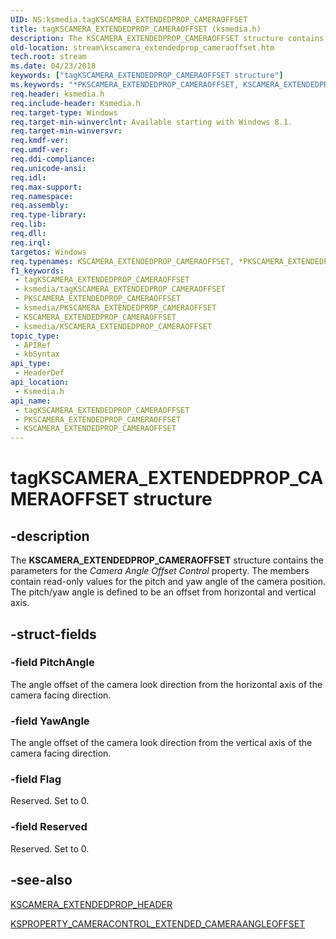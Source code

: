 ```yaml
---
UID: NS:ksmedia.tagKSCAMERA_EXTENDEDPROP_CAMERAOFFSET
title: tagKSCAMERA_EXTENDEDPROP_CAMERAOFFSET (ksmedia.h)
description: The KSCAMERA_EXTENDEDPROP_CAMERAOFFSET structure contains the parameters for the Camera Angle Offset Control property.
old-location: stream\kscamera_extendedprop_cameraoffset.htm
tech.root: stream
ms.date: 04/23/2018
keywords: ["tagKSCAMERA_EXTENDEDPROP_CAMERAOFFSET structure"]
ms.keywords: "*PKSCAMERA_EXTENDEDPROP_CAMERAOFFSET, KSCAMERA_EXTENDEDPROP_CAMERAOFFSET, KSCAMERA_EXTENDEDPROP_CAMERAOFFSET structure [Streaming Media Devices], PKSCAMERA_EXTENDEDPROP_CAMERAOFFSET, PKSCAMERA_EXTENDEDPROP_CAMERAOFFSET structure pointer [Streaming Media Devices], ksmedia/KSCAMERA_EXTENDEDPROP_CAMERAOFFSET, ksmedia/PKSCAMERA_EXTENDEDPROP_CAMERAOFFSET, stream.kscamera_extendedprop_cameraoffset, tagKSCAMERA_EXTENDEDPROP_CAMERAOFFSET"
req.header: ksmedia.h
req.include-header: Ksmedia.h
req.target-type: Windows
req.target-min-winverclnt: Available starting with Windows 8.1.
req.target-min-winversvr: 
req.kmdf-ver: 
req.umdf-ver: 
req.ddi-compliance: 
req.unicode-ansi: 
req.idl: 
req.max-support: 
req.namespace: 
req.assembly: 
req.type-library: 
req.lib: 
req.dll: 
req.irql: 
targetos: Windows
req.typenames: KSCAMERA_EXTENDEDPROP_CAMERAOFFSET, *PKSCAMERA_EXTENDEDPROP_CAMERAOFFSET
f1_keywords:
 - tagKSCAMERA_EXTENDEDPROP_CAMERAOFFSET
 - ksmedia/tagKSCAMERA_EXTENDEDPROP_CAMERAOFFSET
 - PKSCAMERA_EXTENDEDPROP_CAMERAOFFSET
 - ksmedia/PKSCAMERA_EXTENDEDPROP_CAMERAOFFSET
 - KSCAMERA_EXTENDEDPROP_CAMERAOFFSET
 - ksmedia/KSCAMERA_EXTENDEDPROP_CAMERAOFFSET
topic_type:
 - APIRef
 - kbSyntax
api_type:
 - HeaderDef
api_location:
 - Ksmedia.h
api_name:
 - tagKSCAMERA_EXTENDEDPROP_CAMERAOFFSET
 - PKSCAMERA_EXTENDEDPROP_CAMERAOFFSET
 - KSCAMERA_EXTENDEDPROP_CAMERAOFFSET
---
```


# tagKSCAMERA_EXTENDEDPROP_CAMERAOFFSET structure


## -description

The <b>KSCAMERA_EXTENDEDPROP_CAMERAOFFSET</b> structure contains the parameters for the <i>Camera Angle Offset Control</i> property. The members contain read-only values for the pitch and yaw angle of the camera position.  The pitch/yaw angle is defined to be an offset from horizontal and vertical axis.

## -struct-fields

### -field PitchAngle

The angle offset of the camera look direction from the horizontal axis of the camera facing direction.

### -field YawAngle

The angle offset of the camera look direction from the vertical axis of the camera facing direction.

### -field Flag

Reserved. Set to 0.

### -field Reserved

Reserved. Set to 0.

## -see-also

<a href="/windows-hardware/drivers/ddi/ksmedia/ns-ksmedia-tagkscamera_extendedprop_header">KSCAMERA_EXTENDEDPROP_HEADER</a>



<a href="/windows-hardware/drivers/stream/ksproperty-cameracontrol-extended-cameraangleoffset">KSPROPERTY_CAMERACONTROL_EXTENDED_CAMERAANGLEOFFSET</a>

